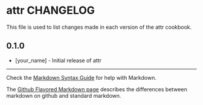 attr CHANGELOG
==============

This file is used to list changes made in each version of the attr cookbook.

0.1.0
-----
- [your_name] - Initial release of attr

- - -
Check the [Markdown Syntax Guide](http://daringfireball.net/projects/markdown/syntax) for help with Markdown.

The [Github Flavored Markdown page](http://github.github.com/github-flavored-markdown/) describes the differences between markdown on github and standard markdown.
